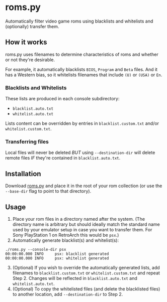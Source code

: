 # roms.py
Automatically filter video game roms using blacklists and whitelists and (optionally) transfer them.
## How it works
roms.py uses filenames to determine characteristics of roms and whether or not they're desirable.

For example, it automatically blacklists `BIOS`, `Program` and `Beta` files. And it has a Western bias, so it whitelists filenames that include `(U)` or `(USA)` or `En`. 

### Blacklists and Whitelists

These lists are produced in each console subdirectory:
* `blacklist.auto.txt`
* `whitelist.auto.txt`

Lists content can be overridden by entries in `blacklist.custom.txt` and/or `whitelist.custom.txt`.

### Transferring files

Local files will never be deleted _BUT_ using `--destination-dir` will delete remote files _IF_ they're contained in `blacklist.auto.txt`.

## Installation
Download [roms.py](https://raw.githubusercontent.com/codygarver/roms/main/roms.py) and place it in the root of your rom collection (or use the `--base-dir` flag to point to that directory).

## Usage
1. Place your rom files in a directory named after the system. (The directory name is arbitrary but should ideally match the standard name used by your emulator setup in case you want to transfer them. For Sony PlayStation 1 on RetroArch this would be `psx`.)
2. Automatically generate blacklist(s) and whitelist(s):
```
./roms.py --console-dir psx
00:00:00.000 INFO     psx: blacklist generated
00:00:00.000 INFO     psx: whitelist generated
```
3. (Optional) If you wish to override the automatically generated lists, add filenames to `blacklist.custom.txt` or `whitelist.custom.txt` and repeat Step 2. Changes will be reflected in `blacklist.auto.txt` and `whitelist.auto.txt`.
4. (Optional) To copy the whitelisted files (and delete the blacklisted files) to another location, add `--destination-dir` to Step 2.
